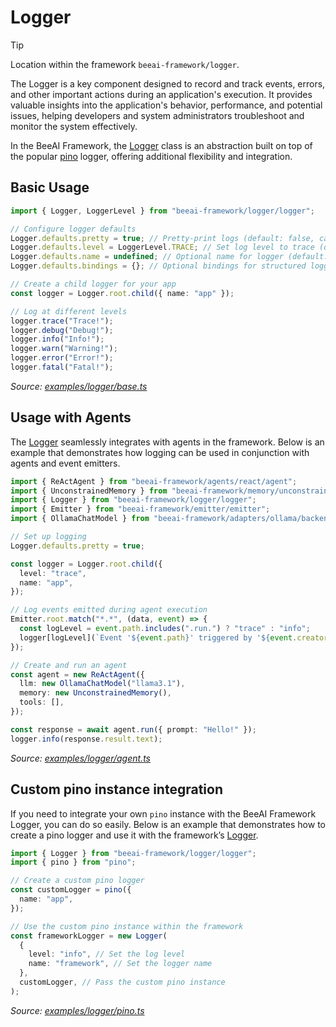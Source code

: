 # Logger

> [!TIP]
>
> Location within the framework `beeai-framework/logger`.

The Logger is a key component designed to record and track events, errors, and other important actions during an application's execution. It provides valuable insights into the application's behavior, performance, and potential issues, helping developers and system administrators troubleshoot and monitor the system effectively.

In the BeeAI Framework, the [Logger](/typescript/src/logger/logger.ts) class is an abstraction built on top of the popular [pino](https://github.com/pinojs/pino) logger, offering additional flexibility and integration.

## Basic Usage

<!-- embedme examples/logger/base.ts -->

```ts
import { Logger, LoggerLevel } from "beeai-framework/logger/logger";

// Configure logger defaults
Logger.defaults.pretty = true; // Pretty-print logs (default: false, can also be set via ENV: BEE_FRAMEWORK_LOG_PRETTY=true)
Logger.defaults.level = LoggerLevel.TRACE; // Set log level to trace (default: TRACE, can also be set via ENV: BEE_FRAMEWORK_LOG_LEVEL=trace)
Logger.defaults.name = undefined; // Optional name for logger (default: undefined)
Logger.defaults.bindings = {}; // Optional bindings for structured logging (default: empty)

// Create a child logger for your app
const logger = Logger.root.child({ name: "app" });

// Log at different levels
logger.trace("Trace!");
logger.debug("Debug!");
logger.info("Info!");
logger.warn("Warning!");
logger.error("Error!");
logger.fatal("Fatal!");
```

_Source: [examples/logger/base.ts](/typescript/examples/logger/base.ts)_

## Usage with Agents

The [Logger](/typescript/src/logger/logger.ts) seamlessly integrates with agents in the framework. Below is an example that demonstrates how logging can be used in conjunction with agents and event emitters.

<!-- embedme examples/logger/agent.ts -->

```ts
import { ReActAgent } from "beeai-framework/agents/react/agent";
import { UnconstrainedMemory } from "beeai-framework/memory/unconstrainedMemory";
import { Logger } from "beeai-framework/logger/logger";
import { Emitter } from "beeai-framework/emitter/emitter";
import { OllamaChatModel } from "beeai-framework/adapters/ollama/backend/chat";

// Set up logging
Logger.defaults.pretty = true;

const logger = Logger.root.child({
  level: "trace",
  name: "app",
});

// Log events emitted during agent execution
Emitter.root.match("*.*", (data, event) => {
  const logLevel = event.path.includes(".run.") ? "trace" : "info";
  logger[logLevel](`Event '${event.path}' triggered by '${event.creator.constructor.name}'`);
});

// Create and run an agent
const agent = new ReActAgent({
  llm: new OllamaChatModel("llama3.1"),
  memory: new UnconstrainedMemory(),
  tools: [],
});

const response = await agent.run({ prompt: "Hello!" });
logger.info(response.result.text);
```

_Source: [examples/logger/agent.ts](/typescript/examples/logger/agent.ts)_

## Custom pino instance integration

If you need to integrate your own `pino` instance with the BeeAI Framework Logger, you can do so easily. Below is an example that demonstrates how to create a pino logger and use it with the framework’s [Logger](/typescript/src/logger/logger.ts).

<!-- embedme examples/logger/pino.ts -->

```ts
import { Logger } from "beeai-framework/logger/logger";
import { pino } from "pino";

// Create a custom pino logger
const customLogger = pino({
  name: "app",
});

// Use the custom pino instance within the framework
const frameworkLogger = new Logger(
  {
    level: "info", // Set the log level
    name: "framework", // Set the logger name
  },
  customLogger, // Pass the custom pino instance
);
```

_Source: [examples/logger/pino.ts](/typescript/examples/logger/pino.ts)_
